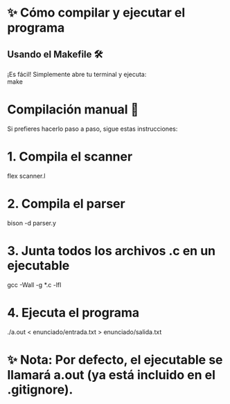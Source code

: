 # ✨ Cómo compilar y ejecutar el programa

## Usando el **Makefile** 🛠️  
¡Es fácil! Simplemente abre tu terminal y ejecuta:  
make

# Compilación manual 📝
Si prefieres hacerlo paso a paso, sigue estas instrucciones:

# 1. Compila el scanner 
flex scanner.l

# 2. Compila el parser 
bison -d parser.y

# 3. Junta todos los archivos .c en un ejecutable
gcc -Wall -g *.c -lfl

# 4. Ejecuta el programa 
./a.out < enunciado/entrada.txt > enunciado/salida.txt

# ✨ Nota: Por defecto, el ejecutable se llamará a.out (ya está incluido en el .gitignore).

